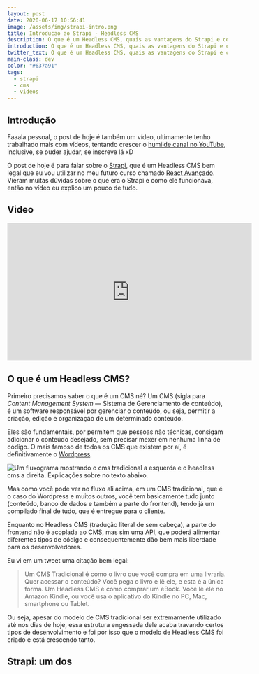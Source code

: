 ```yaml
---
layout: post
date: 2020-06-17 10:56:41
image: /assets/img/strapi-intro.png
title: Introducao ao Strapi - Headless CMS
description: O que é um Headless CMS, quais as vantagens do Strapi e como ele funciona.
introduction: O que é um Headless CMS, quais as vantagens do Strapi e como ele funciona.
twitter_text: O que é um Headless CMS, quais as vantagens do Strapi e como ele funciona.
main-class: dev
color: "#637a91"
tags:
  - strapi
  - cms
  - videos
---
```

## Introdução

Faaala pessoal, o post de hoje é também um vídeo, ultimamente tenho trabalhado mais com vídeos, tentando crescer o [humilde canal no YouTube](https://www.youtube.com/WillianJustenCursos/?sub_confirmation=1), inclusive, se puder ajudar, se inscreve lá xD

O post de hoje é para falar sobre o [Strapi](https://strapi.io/), que é um Headless CMS bem legal que eu vou utilizar no meu futuro curso chamado [React Avançado](https://reactavancado.com.br/). Vieram muitas dúvidas sobre o que era o Strapi e como ele funcionava, então no vídeo eu explico um pouco de tudo.

## Video

<iframe width="560" height="315" src="https://www.youtube.com/embed/L3LWzYOaWMQ" frameborder="0" allow="accelerometer; autoplay; encrypted-media; gyroscope; picture-in-picture" allowfullscreen></iframe>

## O que é um Headless CMS?

Primeiro precisamos saber o que é um CMS né? Um CMS (sigla para *Content Management System* — Sistema de Gerenciamento de conteúdo), é um software responsável por gerenciar o conteúdo, ou seja, permitir a criação, edição e organização de um determinado conteúdo.

Eles são fundamentais, por permitem que pessoas não técnicas, consigam adicionar o conteúdo desejado, sem precisar mexer em nenhuma linha de código. O mais famoso de todos os CMS que existem por aí, é definitivamente o [Wordpress](https://br.wordpress.org/).

![Um fluxograma mostrando o cms tradicional a esquerda e o headless cms a direita. Explicações sobre no texto abaixo.](/assets/img/traditional-vs-headless-cms.png)

Mas como você pode ver no fluxo ali acima, em um CMS tradicional, que é o caso do Wordpress e muitos outros, você tem basicamente tudo junto (conteúdo, banco de dados e também a parte do frontend), tendo já um compilado final de tudo, que é entregue para o cliente.

Enquanto no Headless CMS (tradução literal de sem cabeça), a parte do frontend não é acoplada ao CMS, mas sim uma API, que poderá alimentar diferentes tipos de código e consequentemente dão bem mais liberdade para os desenvolvedores.

Eu vi em um tweet uma citação bem legal:

> Um CMS Tradicional é como o livro que você compra em uma livraria. Quer acessar o conteúdo? Você pega o livro e lê ele, e esta é a única forma. Um Headless CMS é como comprar um eBook. Você lê ele no Amazon Kindle, ou você usa o aplicativo do Kindle no PC, Mac, smartphone ou Tablet.

Ou seja, apesar do modelo de CMS tradicional ser extremamente utilizado até nos dias de hoje, essa estrutura engessada dele acaba travando certos tipos de desenvolvimento e foi por isso que o modelo de Headless CMS foi criado e está crescendo tanto.

## Strapi: um dos  


